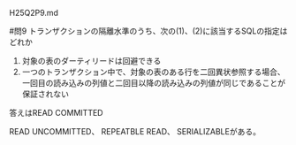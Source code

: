 H25Q2P9.md

#問9 トランザクションの隔離水準のうち、次の(1)、(2)に該当するSQLの指定はどれか

1. 対象の表のダーティリードは回避できる
2. 一つのトランザクション中で、対象の表のある行を二回異状参照する場合、一回目の読み込みの列値と二回目以降の読み込みの列値が同じであることが保証されない

答えはREAD COMMITTED

READ UNCOMMITTED、 REPEATBLE READ、 SERIALIZABLEがある。

